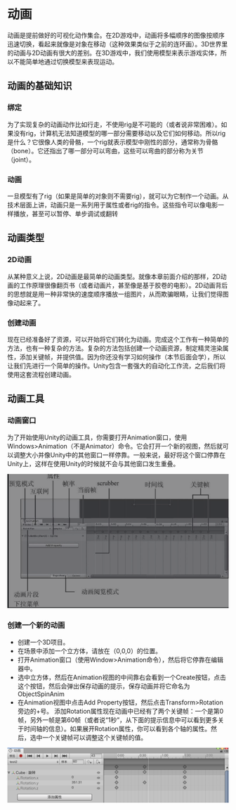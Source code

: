 # 动画

动画是提前做好的可视化动作集合。在2D游戏中，动画将多幅顺序的图像按顺序迅速切换，看起来就像是对象在移动（这种效果类似于之前的连环画）。3D世界里的动画与2D动画有很大的差别。在3D游戏中，我们使用模型来表示游戏实体，所以不能简单地通过切换模型来表现运动。

## 动画的基础知识

### 绑定

为了实现复杂的动画动作比如行走，不使用rig是不可能的（或者说非常困难）。如果没有rig，计算机无法知道模型的哪一部分需要移动以及它们如何移动。所以rig是什么？它很像人类的骨骼，一个rig就表示模型中刚性的部分，通常称为骨骼（bone）。它还指出了哪一部分可以弯曲，这些可以弯曲的部分称为关节（joint）。



### 动画

一旦模型有了rig（如果是简单的对象则不需要rig），就可以为它制作一个动画。从技术层面上讲，动画只是一系列用于属性或者rig的指令。这些指令可以像电影一样播放，甚至可以暂停、单步调试或翻转



## 动画类型

### 2D动画

从某种意义上说，2D动画是最简单的动画类型。就像本章前面介绍的那样，2D动画的工作原理很像翻页书（或者动画片，甚至像是基于胶卷的电影）。2D动画背后的思想就是用一种非常快的速度顺序播放一组图片，从而欺骗眼睛，让我们觉得图像动起来了。



### 创建动画

现在已经准备好了资源，可以开始将它们转化为动画。完成这个工作有一种简单的方法，也有一种复杂的方法。复杂的方法包括创建一个动画资源，制定精灵渲染属性，添加关键帧，并提供值。因为你还没有学习如何操作（本节后面会学），所以让我们先进行一个简单的操作。Unity包含一套强大的自动化工作流，之后我们将使用这套流程创建动画。



## 动画工具

### 动画窗口

为了开始使用Unity的动画工具，你需要打开Animation窗口，使用Windows>Animation（不是Animator）命令。它会打开一个新的视图，然后就可以调整大小并像Unity中的其他窗口一样停靠。一般来说，最好将这个窗口停靠在Unity上，这样在使用Unity的时候就不会与其他窗口发生重叠。

![image-20200302170108676](image-20200302170108676.png)



### 创建一个新的动画

* 创建一个3D项目。
* 在场景中添加一个立方体，请放在（0,0,0）的位置。
* 打开Animation窗口（使用Window>Animation命令），然后将它停靠在编辑器中。
* 选中立方体，然后在Animation视图的中间靠右会看到一个Create按钮，点击这个按钮，然后会弹出保存动画的提示，保存动画并将它命名为ObjectSpinAnim
* 在Animation视图中点击Add Property按钮，然后点击Transform>Rotation旁边的+号。 添加Rotation属性现在动画中已经有了两个关键帧：一个是第0帧，另外一帧是第60帧（或者说“1秒”，从下面的提示信息中可以看到更多关于时间轴的信息）。如果展开Rotation属性，你可以看到各个轴的属性。然后，选中一个关键帧可以调整这个关键帧的值。

![image-20200302170124801](image-20200302170124801.png)

